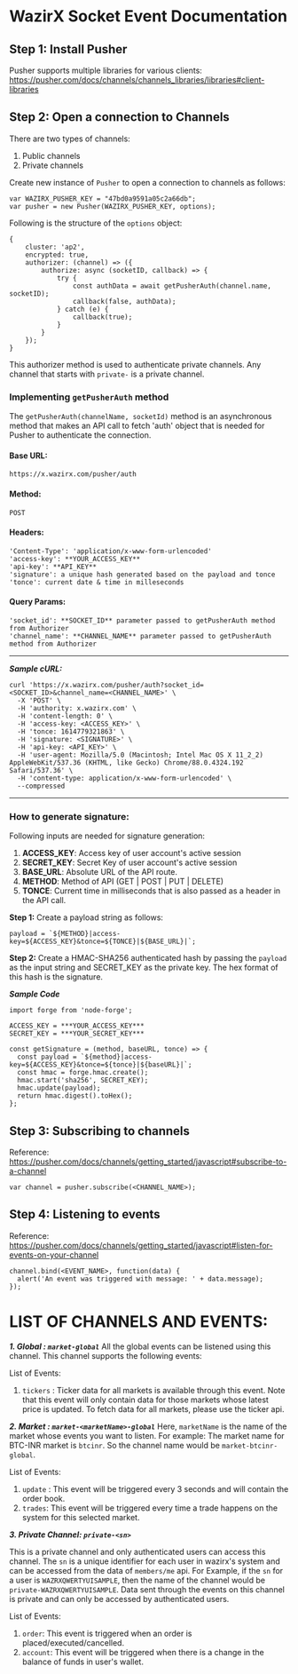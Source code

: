 
# WazirX Socket Event Documentation

## Step 1: Install Pusher 
Pusher supports multiple libraries for various clients:
https://pusher.com/docs/channels/channels_libraries/libraries#client-libraries

## Step 2: Open a connection to Channels
There are two types of channels:
 1. Public channels
 2. Private channels

Create new instance of `Pusher` to open a connection to channels as follows:
```
var WAZIRX_PUSHER_KEY = "47bd0a9591a05c2a66db";
var pusher = new Pusher(WAZIRX_PUSHER_KEY, options);
```
Following is the structure of the `options` object:
```
{
	cluster: 'ap2', 
	encrypted: true,
	authorizer: (channel) => ({
		authorize: async (socketID, callback) => {
			try {
				const authData = await getPusherAuth(channel.name, socketID);
				callback(false, authData);
			} catch (e) {
				callback(true);
			}
		}
	});
}
```
This authorizer method is used to authenticate private channels. Any channel that starts with `private-` is a private channel.


### Implementing `getPusherAuth` method
	

The `getPusherAuth(channelName, socketId)` method is an asynchronous method that makes an API call to fetch 'auth' object that is needed for Pusher to authenticate the connection.

#### Base URL:
```
https://x.wazirx.com/pusher/auth
```

####  Method:

```
POST
```

####  Headers:

	'Content-Type': 'application/x-www-form-urlencoded'
	'access-key': **YOUR_ACCESS_KEY**
	'api-key': **API_KEY**
	'signature': a unique hash generated based on the payload and tonce
	'tonce': current date & time in milleseconds

#### Query Params:
	'socket_id': **SOCKET_ID** parameter passed to getPusherAuth method from Authorizer
	'channel_name': **CHANNEL_NAME** parameter passed to getPusherAuth method from Authorizer
________
***Sample cURL:***
```
curl 'https://x.wazirx.com/pusher/auth?socket_id=<SOCKET_ID>&channel_name=<CHANNEL_NAME>' \
  -X 'POST' \
  -H 'authority: x.wazirx.com' \
  -H 'content-length: 0' \
  -H 'access-key: <ACCESS_KEY>' \
  -H 'tonce: 1614779321863' \
  -H 'signature: <SIGNATURE>' \
  -H 'api-key: <API_KEY>' \
  -H 'user-agent: Mozilla/5.0 (Macintosh; Intel Mac OS X 11_2_2) AppleWebKit/537.36 (KHTML, like Gecko) Chrome/88.0.4324.192 Safari/537.36' \
  -H 'content-type: application/x-www-form-urlencoded' \
  --compressed
```
________
### How to generate signature:

Following inputs are needed for signature generation:
1. **ACCESS_KEY**: Access key of user account's active session 
2. **SECRET_KEY**: Secret Key of user account's active session
3. **BASE_URL**: Absolute URL of the API route.
4. **METHOD**: Method of API (GET | POST | PUT | DELETE)
5. **TONCE**: Current time in milliseconds that is also passed as a header in the API call.

**Step 1:**
Create a payload string as follows:

```
payload = `${METHOD}|access-key=${ACCESS_KEY}&tonce=${TONCE}|${BASE_URL}|`;
```

**Step 2:**
Create a HMAC-SHA256 authenticated hash by passing the `payload` as the input string and SECRET_KEY as the private key. 
The hex format of this hash is the signature.

***Sample Code***
```
import forge from 'node-forge';

ACCESS_KEY = ***YOUR_ACCESS_KEY***
SECRET_KEY = ***YOUR_SECRET_KEY***

const getSignature = (method, baseURL, tonce) => {
  const payload = `${method}|access-key=${ACCESS_KEY}&tonce=${tonce}|${baseURL}|`;
  const hmac = forge.hmac.create();
  hmac.start('sha256', SECRET_KEY);
  hmac.update(payload);
  return hmac.digest().toHex();
};
```

## Step 3: Subscribing to channels
Reference: https://pusher.com/docs/channels/getting_started/javascript#subscribe-to-a-channel
```
var channel = pusher.subscribe(<CHANNEL_NAME>);
```

## Step 4: Listening to events

Reference: 
https://pusher.com/docs/channels/getting_started/javascript#listen-for-events-on-your-channel

```
channel.bind(<EVENT_NAME>, function(data) {
  alert('An event was triggered with message: ' + data.message);
});
```

# LIST OF CHANNELS AND EVENTS:

***1. Global : `market-global`***
All the global events can be listened using this channel. This channel supports the following events:

List of Events:
 1. `tickers` :  Ticker data for all markets is available through this event. Note that this event will only contain data for those markets whose latest price is updated. To fetch data for all markets, please use the ticker api.
 

***2. Market : `market-<marketName>-global`***
Here, `marketName` is the name of the market whose events you want to listen.
For example: The market name for BTC-INR market is `btcinr`. So the channel name would be `market-btcinr-global`.

List of Events:
1. `update` : This event will be triggered every 3 seconds and will contain the order book.
2. `trades`: This event will be triggered every time a trade happens on the system for this selected market.

***3. Private Channel: `private-<sn>`***

This is a private channel and only authenticated users can access this channel. 
The `sn` is a unique identifier for each user in wazirx's system and can be accessed from the data of `members/me` api.
For Example, if the `sn` for a user is `WAZRXQWERTYUISAMPLE`, then the name of the channel would be `private-WAZRXQWERTYUISAMPLE`.
Data sent through the events on this channel is private and can only be accessed by authenticated users.

List of Events:

 1. `order`: This event is triggered when an order is placed/executed/cancelled.
 2. `account`: This event will be triggered when there is a change in the balance of funds in user's wallet.
